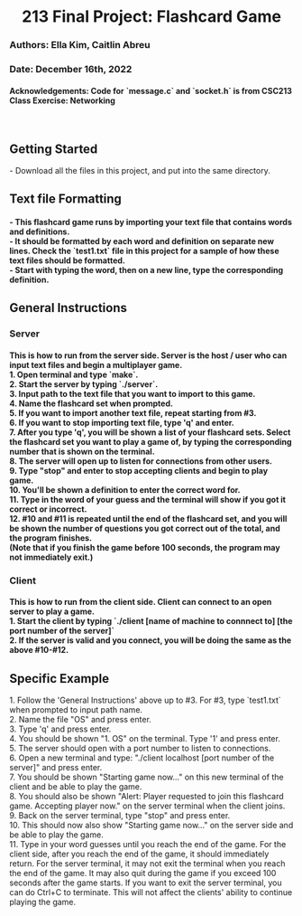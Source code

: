 <h1 align="center">213 Final Project: Flashcard Game</h1>
<h3>Authors: Ella Kim, Caitlin Abreu</h3>
<h3>Date: December 16th, 2022</h3>
<h4>Acknowledgements: Code for `message.c` and `socket.h` is from CSC213 Class Exercise: Networking</h4>

<br>
<p><h2>Getting Started</h2>
- Download all the files in this project, and put into the same directory. 
</p>
<p>
<h2>Text file Formatting</h2>
<h4>
- This flashcard game runs by importing your text file that contains words and definitions. <br>
- It should be formatted by each word and definition on separate new lines. Check the `test1.txt` file in this project for a sample of how these text files should be formatted. <br>
- Start with typing the word, then on a new line, type the corresponding definition. <br>
</p>
<p>
<h2>General Instructions</h2>

<h3>Server</h3>
<h4>
<b>This is how to run from the server side. Server is the host / user who can input text files and begin a multiplayer game. </b><br>
1. Open terminal and type `make`. <br>
2. Start the server by typing `./server`. <br>
3. Input path to the text file that you want to import to this game. <br>
4. Name the flashcard set when prompted. <br>
5. If you want to import another text file, repeat starting from #3. <br>
6. If you want to stop importing text file, type 'q' and enter. <br>
7. After you type 'q', you will be shown a list of your flashcard sets. Select the flashcard set you want to play a game of, by typing the corresponding number that is shown on the terminal. <br>
8. The server will open up to listen for connections from other users. <br>
9. Type "stop" and enter to stop accepting clients and begin to play game. <br>
10. You'll be shown a definition to enter the correct word for. <br>
11. Type in the word of your guess and the terminal will show if you got it correct or incorrect. <br>
12. #10 and #11 is repeated until the end of the flashcard set, and you will be shown the number of questions you got correct out of the total, and the program finishes. <br>
(Note that if you finish the game before 100 seconds, the program may not immediately exit.)
</h4>
</p>
<p>
<h3>Client</h3>
<h4>
<b>This is how to run from the client side. Client can connect to an open server to play a game.</b>
<br>
1. Start the client by typing `./client [name of machine to connnect to] [the port number of the server]` <br>
2. If the server is valid and you connect, you will be doing the same as the above #10-#12. </br>
</h4>
</p>

<h2>Specific Example</h2>
<p>
1. Follow the 'General Instructions' above up to #3. For #3, type `test1.txt` when prompted to input path name. <br>
2. Name the file "OS" and press enter. <br>
3. Type 'q' and press enter. <br>
4. You should be shown "1. OS" on the terminal. Type '1' and press enter. <br>
5. The server should open with a port number to listen to connections. <br>
6. Open a new terminal and type: "./client localhost [port number of the server]" and press enter. <br>
7. You should be shown "Starting game now..." on this new terminal of the client and be able to play the game. <br>
8. You should also be shown "Alert: Player requested to join this flashcard game. Accepting player now." on the server terminal when the client joins.  <br>
9. Back on the server terminal, type "stop" and press enter. <br>
10. This should now also show "Starting game now..." on the server side and be able to play the game. <br>
11. Type in your word guesses until you reach the end of the game. For the client side, after you reach the end of the game, it should immediately return. For the server terminal, it may not exit the terminal when you reach the end of the game. It may also quit during the game if you exceed 100 seconds after the game starts. If you want to exit the server terminal, you can do Ctrl+C to terminate. This will not affect the clients' ability to continue playing the game. <br>
</p>